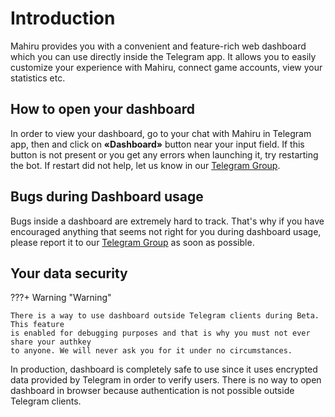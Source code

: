 # Introduction

Mahiru provides you with a convenient and feature-rich web dashboard which you can use directly inside the Telegram app. It allows you to easily customize your experience with Mahiru, connect game accounts, view your statistics etc.

## How to open your dashboard

In order to view your dashboard, go to your chat with Mahiru in Telegram app, then and click on **«Dashboard»** button near your input field. If this button is not present or you get any errors when launching it, try restarting the bot. If restart did not help, let us know in our [Telegram Group](https://mahiru.one/community).

## Bugs during Dashboard usage

Bugs inside a dashboard are extremely hard to track. That's why if you have encouraged anything that seems not right for you during dashboard usage, please report it to our [Telegram Group](https://mahiru.one/community) as soon as possible.

## Your data security

???+ Warning "Warning"

    There is a way to use dashboard outside Telegram clients during Beta. This feature
    is enabled for debugging purposes and that is why you must not ever share your authkey
    to anyone. We will never ask you for it under no circumstances.

In production, dashboard is completely safe to use since it uses encrypted data provided by Telegram in order to verify users. There is no way to open dashboard in browser because authentication is not possible outside Telegram clients. 